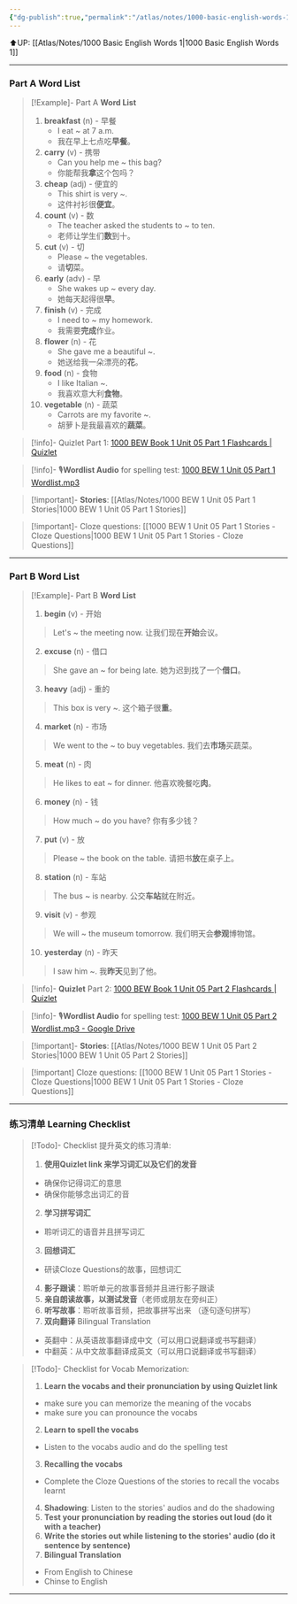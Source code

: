 ```yaml
---
{"dg-publish":true,"permalink":"/atlas/notes/1000-basic-english-words-1-unit-05/","noteIcon":""}
---
```


⬆️UP: [[Atlas/Notes/1000 Basic English Words 1\|1000 Basic English Words 1]]

---
### Part A Word List

> [!Example]- Part A **Word List**
> 1. **breakfast** (n) - 早餐
>     - I eat ~ at 7 a.m.  
>     - 我在早上七点吃**早餐**。    
> 2. **carry** (v) - 携带
 >    - Can you help me ~ this bag?
>     - 你能帮我**拿**这个包吗？    
> 3. **cheap** (adj) - 便宜的
>     - This shirt is very ~.    
>     - 这件衬衫很**便宜**。
> 4. **count** (v) - 数
>     - The teacher asked the students to ~ to ten.
>     - 老师让学生们**数**到十。
> 5.  **cut** (v) - 切
>     - Please ~ the vegetables.
>     - 请**切**菜。    
> 6. **early** (adv) - 早
>     - She wakes up ~ every day.  
>     - 她每天起得很**早**。
> 7. **finish** (v) - 完成
>     - I need to ~ my homework.
>     - 我需要**完成**作业。
> 8. **flower** (n) - 花
>     - She gave me a beautiful ~.
>     - 她送给我一朵漂亮的**花**。
> 9. **food** (n) - 食物
>     - I like Italian ~.
>     - 我喜欢意大利**食物**。
> 10. **vegetable** (n) - 蔬菜
>     - Carrots are my favorite ~.
>     - 胡萝卜是我最喜欢的**蔬菜**。

> [!info]- Quizlet Part 1: [1000 BEW Book 1 Unit 05 Part 1 Flashcards | Quizlet](https://quizlet.com/my/926825663/1000-bew-book-1-unit-05-part-1-flash-cards/?i=1vbzw5&x=1jqt)

> [!info]- 🎙️**Wordlist Audio** for spelling test: [1000 BEW 1 Unit 05 Part 1 Wordlist.mp3](https://drive.google.com/file/d/1-_LXWdl26nDzIonOejmOlQ581giMA2nA/view?usp=drive_link)

> [!important]- **Stories**: [[Atlas/Notes/1000 BEW 1 Unit 05 Part 1 Stories\|1000 BEW 1 Unit 05 Part 1 Stories]]

> [!important]- Cloze questions: [[1000 BEW 1 Unit 05 Part 1 Stories - Cloze Questions\|1000 BEW 1 Unit 05 Part 1 Stories - Cloze Questions]]

 ---
### Part B Word List


> [!Example]- Part B **Word List**
> 1. **begin** (v) - 开始
 >   > Let's ~ the meeting now. 
 >   > 让我们现在**开始**会议。
>  2. **excuse** (n) - 借口
 >   > She gave an ~ for being late. 
 >   > 她为迟到找了一个**借口**。
>   3. **heavy** (adj) - 重的
>    > This box is very ~. 
>    > 这个箱子很**重**。
>4. **market** (n) - 市场
 >   > We went to the ~ to buy vegetables. 
 >   > 我们去**市场**买蔬菜。
>5. **meat** (n) - 肉
 >   > He likes to eat ~ for dinner. 
 >   > 他喜欢晚餐吃**肉**。
>6. **money** (n) - 钱
 >   > How much ~ do you have? 
 >   > 你有多少钱？
 >  7. **put** (v) - 放
 >   > Please ~ the book on the table. 
 >   > 请把书**放**在桌子上。
 >   8. **station** (n) - 车站
 >   > The bus ~ is nearby. 
 >   >公交**车站**就在附近。
 >   9. **visit** (v) - 参观
 >   > We will ~ the museum tomorrow.
 >   >  我们明天会**参观**博物馆。
 >   10. **yesterday** (n) - 昨天
 >   >   I saw him ~. 
 >   >   我**昨天**见到了他。

> [!info]- **Quizlet** Part 2: [1000 BEW Book 1 Unit 05 Part 2 Flashcards | Quizlet](https://quizlet.com/my/926826444/1000-bew-book-1-unit-05-part-2-flash-cards/?i=1vbzw5&x=1jqt)

> [!info]- 🎙️**Wordlist Audio** for spelling test: [1000 BEW 1 Unit 05 Part 2 Wordlist.mp3 - Google Drive](https://drive.google.com/file/d/1XInOHi1pw6TF58ULXr8Xx_Aygv_5DNnG/view?usp=drive_link)

> [!important]- **Stories**: [[Atlas/Notes/1000 BEW 1 Unit 05 Part 2 Stories\|1000 BEW 1 Unit 05 Part 2 Stories]]

> [!important] Cloze questions: [[1000 BEW 1 Unit 05 Part 1 Stories - Cloze Questions\|1000 BEW 1 Unit 05 Part 1 Stories - Cloze Questions]]

---
### 练习清单 Learning Checklist

> [!Todo]- Checklist 提升英文的练习清单:
> 1. **使用Quizlet link 来学习词汇以及它们的发音** 
>	- 确保你记得词汇的意思 
>	- 确保你能够念出词汇的音 
> 2. **学习拼写词汇** 
>	- 聆听词汇的语音并且拼写词汇 
> 3. **回想词汇**
>	- 研读Cloze Questions的故事，回想词汇 
> 4. **影子跟读**：聆听单元的故事音频并且进行影子跟读 
> 5. **亲自朗读故事，以测试发音**（老师或朋友在旁纠正）
> 6. **听写故事**：聆听故事音频，把故事拼写出来 （逐句逐句拼写）
> 7. **双向翻译** Bilingual Translation 
>	- 英翻中：从英语故事翻译成中文（可以用口说翻译或书写翻译）
>	- 中翻英：从中文故事翻译成英文（可以用口说翻译或书写翻译）

> [!Todo]- Checklist for Vocab Memorization:
> 
> 1. **Learn the vocabs and their pronunciation by using Quizlet link**
>	- make sure you can memorize the meaning of the vocabs
>	- make sure you can pronounce the vocabs
> 2. **Learn to spell the vocabs**
>	- Listen to the vocabs audio and do the spelling test
> 3. **Recalling the vocabs**
>	- Complete the Cloze Questions of the stories to recall the vocabs learnt
> 4. **Shadowing**: Listen to the stories' audios and do the shadowing
> 5. **Test your pronunciation by reading the stories out loud (do it with a teacher)**
> 6. **Write the stories out while listening to the stories' audio (do it sentence by sentence)**
> 7. **Bilingual Translation** 
> 	- From English to Chinese
> 	- Chinse to English

---
